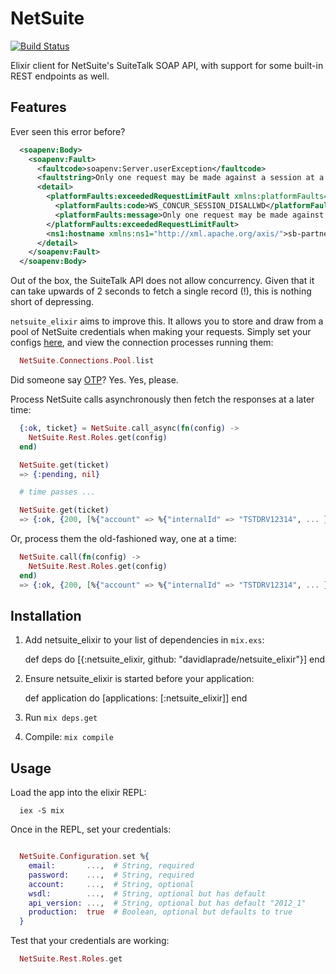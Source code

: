 # NetSuite
[![Build
Status](https://travis-ci.org/davidlaprade/netsuite_elixir.svg?branch=master)](https://travis-ci.org/davidlaprade/netsuite_elixir)

Elixir client for NetSuite's SuiteTalk SOAP API, with support for some built-in
REST endpoints as well.

## Features

  Ever seen this error before?

  ```xml
    <soapenv:Body>
      <soapenv:Fault>
        <faultcode>soapenv:Server.userException</faultcode>
        <faultstring>Only one request may be made against a session at a time</faultstring>
        <detail>
          <platformFaults:exceededRequestLimitFault xmlns:platformFaults="urn:faults_2012_1.platform.webservices.netsuite.com">
            <platformFaults:code>WS_CONCUR_SESSION_DISALLWD</platformFaults:code>
            <platformFaults:message>Only one request may be made against a session at a time</platformFaults:message>
          </platformFaults:exceededRequestLimitFault>
          <ns1:hostname xmlns:ns1="http://xml.apache.org/axis/">sb-partners-java051.svale.netledger.com</ns1:hostname>
        </detail>
      </soapenv:Fault>
    </soapenv:Body>

  ```

  Out of the box, the SuiteTalk API does not allow concurrency.
  Given that it can take upwards of 2 seconds to fetch a single record (!),
  this is nothing short of depressing.

  `netsuite_elixir` aims to improve this. It allows you to store and draw from a
  pool of NetSuite credentials when making your requests. Simply set your
  configs [here](https://github.com/davidlaprade/netsuite_elixir/blob/master/config/config.exs#L3),
  and view the connection processes running them:

  ```elixir
    NetSuite.Connections.Pool.list
  ```

  Did someone say [OTP](https://en.wikipedia.org/wiki/Open_Telecom_Platform)?
  Yes. Yes, please.

  Process NetSuite calls asynchronously then fetch the responses at a later
  time:

  ```elixir
    {:ok, ticket} = NetSuite.call_async(fn(config) ->
      NetSuite.Rest.Roles.get(config)
    end)

    NetSuite.get(ticket)
    => {:pending, nil}

    # time passes ...

    NetSuite.get(ticket)
    => {:ok, {200, [%{"account" => %{"internalId" => "TSTDRV12314", ... }

  ```

  Or, process them the old-fashioned way, one at a time:

  ```elixir
    NetSuite.call(fn(config) ->
      NetSuite.Rest.Roles.get(config)
    end)
    => {:ok, {200, [%{"account" => %{"internalId" => "TSTDRV12314", ... }
  ```

## Installation

  1. Add netsuite_elixir to your list of dependencies in `mix.exs`:

        def deps do
          [{:netsuite_elixir, github: "davidlaprade/netsuite_elixir"}]
        end

  2. Ensure netsuite_elixir is started before your application:

        def application do
          [applications: [:netsuite_elixir]]
        end

  3. Run `mix deps.get`

  4. Compile: `mix compile`

## Usage

  Load the app into the elixir REPL:

  ```shell
    iex -S mix
  ```

  Once in the REPL, set your credentials:

  ```elixir

    NetSuite.Configuration.set %{
      email:       ...,  # String, required
      password:    ...,  # String, required
      account:     ...,  # String, optional
      wsdl:        ...,  # String, optional but has default
      api_version: ...,  # String, optional but has default "2012_1"
      production:  true  # Boolean, optional but defaults to true
    }

  ```

  Test that your credentials are working:

  ```elixir
    NetSuite.Rest.Roles.get
  ```
